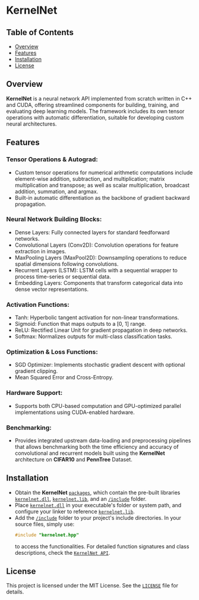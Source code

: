 # KernelNet

## Table of Contents
- [Overview](#overview)
- [Features](#features)
- [Installation](#installation)
- [License](#license)

## Overview
**KernelNet** is a neural network API implemented from scratch written in C++ and CUDA, offering streamlined components for building, training, and evaluating deep learning models. The framework includes its own tensor operations with automatic differentiation, suitable for developing custom neural architectures. 

## Features
### Tensor Operations & Autograd:
- Custom tensor operations for numerical arithmetic computations include element-wise addition, subtraction, and multiplication; matrix multiplication and transpose; as well as scalar multiplication, broadcast addition, summation, and argmax.
- Built-in automatic differentiation as the backbone of gradient backward propagation.
### Neural Network Building Blocks:
- Dense Layers: Fully connected layers for standard feedforward networks.
- Convolutional Layers (Conv2D): Convolution operations for feature extraction in images.
- MaxPooling Layers (MaxPool2D): Downsampling operations to reduce spatial dimensions following convolutions.
- Recurrent Layers (LSTM): LSTM cells with a sequential wrapper to process time-series or sequential data.
- Embedding Layers: Components that transform categorical data into dense vector representations.
### Activation Functions:
- Tanh: Hyperbolic tangent activation for non-linear transformations.
- Sigmoid: Function that maps outputs to a [0, 1] range.
- ReLU: Rectified Linear Unit for gradient propagation in deep networks.
- Softmax: Normalizes outputs for multi-class classification tasks.
### Optimization & Loss Functions:
- SGD Optimizer: Implements stochastic gradient descent with optional gradient clipping.
- Mean Squared Error and Cross-Entropy.
### Hardware Support:
-  Supports both CPU-based computation and GPU-optimized parallel implementations using CUDA-enabled hardware.
### Benchmarking:
-  Provides integrated upstream data-loading and preprocessing pipelines that allows benchmarking both the time efficiency and accuracy of convolutional and recurrent models built using the **KernelNet** architecture on **CIFAR10** and **PennTree** Dataset.

## Installation
- Obtain the **KernelNet** [`packages`](https://github.com/ron-che-debugger/KernelNet/releases/tag/installation), which contain the pre-built libraries [`kernelnet.dll`](bin/kernelnet.dll), [`kernelnet.lib`](bin/kernelnet.lib), and an [`/include`](bin/include) folder.  
- Place [`kernelnet.dll`](bin/kernelnet.dll) in your executable's folder or system path, and configure your linker to reference [`kernelnet.lib`](bin/kernelnet.lib).
- Add the [`/include`](bin/include) folder to your project's include directories. In your source files, simply use:
    ```cpp
    #include "kernelnet.hpp"
    ```
    to access the functionalities. For detailed function signatures and class descriptions, check the [`KernelNet API`](https://ronghanche.com/kernelnet-main).

## License
This project is licensed under the MIT License. See the [`LICENSE`](LICENSE) file for details.